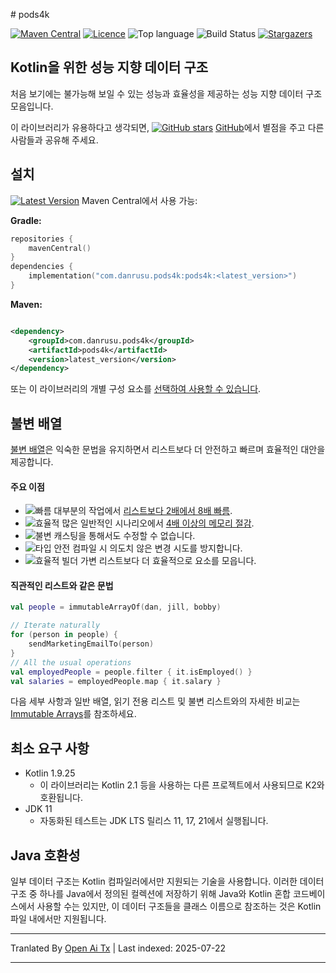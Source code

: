 <translate-content># pods4k

[![Maven Central][maven-central-badge]][maven-central-url]
[![Licence][license-badge]][license-url]
![Top language][top-language-badge]
![Build Status][build-status-badge]
[![Stargazers][stars-badge]][stars-url]

## Kotlin을 위한 성능 지향 데이터 구조

처음 보기에는 불가능해 보일 수 있는 성능과 효율성을 제공하는 성능 지향 데이터 구조 모음입니다.

이 라이브러리가 유용하다고 생각되면, 
[![GitHub stars](https://img.shields.io/github/stars/daniel-rusu/pods4k?label=Star)](https://github.com/daniel-rusu/pods4k)
[GitHub](https://github.com/daniel-rusu/pods4k)에서 별점을 주고 다른 사람들과 공유해 주세요.

## 설치

[![Latest Version][latest-version-shield]][maven-central-url] Maven Central에서 사용 가능:

**Gradle:**


```kotlin
repositories {
    mavenCentral()
}
dependencies {
    implementation("com.danrusu.pods4k:pods4k:<latest_version>")
}
```
**Maven:**


```xml

<dependency>
    <groupId>com.danrusu.pods4k</groupId>
    <artifactId>pods4k</artifactId>
    <version>latest_version</version>
</dependency>
```
또는 이 라이브러리의 개별 구성 요소를 [선택하여 사용할 수 있습니다](https://raw.githubusercontent.com/daniel-rusu/pods4k/main/publishing/bom/README.md).

## 불변 배열

[불변 배열](https://raw.githubusercontent.com/daniel-rusu/pods4k/main/immutable-arrays/README.md)은
익숙한 문법을 유지하면서 리스트보다 더 안전하고 빠르며 효율적인 대안을 제공합니다.

#### 주요 이점

* ![빠름][fast-shield] 대부분의 작업에서 [리스트보다 2배에서 8배 빠름](https://raw.githubusercontent.com/daniel-rusu/pods4k/main/immutable-arrays/BENCHMARKS.md).
* ![효율적][efficient-shield] 많은 일반적인 시나리오에서 [4배 이상의 메모리 절감](https://raw.githubusercontent.com/daniel-rusu/pods4k/main/immutable-arrays/README.md#-efficiency).
* ![불변][immutable-shield] 캐스팅을 통해서도 수정할 수 없습니다.
* ![타입 안전][type-safe-shield] 컴파일 시 의도치 않은 변경 시도를 방지합니다.
* ![효율적 빌더][efficient-builders-shield] 가변 리스트보다 더 효율적으로 요소를 모읍니다.

#### 직관적인 리스트와 같은 문법



```kotlin
val people = immutableArrayOf(dan, jill, bobby)

// Iterate naturally
for (person in people) {
    sendMarketingEmailTo(person)
}
// All the usual operations
val employedPeople = people.filter { it.isEmployed() }
val salaries = employedPeople.map { it.salary }
```
다음 세부 사항과 일반 배열, 읽기 전용 리스트 및 불변 리스트와의 자세한 비교는 [Immutable Arrays](https://raw.githubusercontent.com/daniel-rusu/pods4k/main/immutable-arrays/README.md)를 참조하세요.

## 최소 요구 사항

* Kotlin 1.9.25
    * 이 라이브러리는 Kotlin 2.1 등을 사용하는 다른 프로젝트에서 사용되므로 K2와 호환됩니다.
* JDK 11
    * 자동화된 테스트는 JDK LTS 릴리스 11, 17, 21에서 실행됩니다.

## Java 호환성

일부 데이터 구조는 Kotlin 컴파일러에서만 지원되는 기술을 사용합니다. 이러한 데이터 구조 중 하나를 Java에서 정의된 컬렉션에 저장하기 위해 Java와 Kotlin 혼합 코드베이스에서 사용할 수는 있지만, 이 데이터 구조들을 클래스 이름으로 참조하는 것은 Kotlin 파일 내에서만 지원됩니다.


[maven-central-badge]: https://img.shields.io/badge/dynamic/json?url=https%3A%2F%2Fraw.githubusercontent.com%2Fdaniel-rusu%2Fpods4k%2Frefs%2Fheads%2Fmain%2Flatest_version.json&query=version&style=for-the-badge&label=maven-central&color=orange

[license-badge]: https://img.shields.io/github/license/daniel-rusu/pods4k?style=for-the-badge

[top-language-badge]: https://img.shields.io/github/languages/top/daniel-rusu/pods4k?style=for-the-badge

[build-status-badge]: https://img.shields.io/github/actions/workflow/status/daniel-rusu/pods4k/ci.yml?style=for-the-badge&label=CI

[stars-badge]: https://img.shields.io/github/stars/daniel-rusu/pods4k?style=for-the-badge


[fast-shield]: https://img.shields.io/badge/Blazing_Fast-blue

[efficient-shield]: https://img.shields.io/badge/Memory_Efficient-blue

[immutable-shield]: https://img.shields.io/badge/True_Immutability-blue

[type-safe-shield]: https://img.shields.io/badge/Type_Safety-blue

[efficient-builders-shield]: https://img.shields.io/badge/Efficient_Builders-blue

[github-stars-shield]: https://img.shields.io/github/stars/daniel-rusu/pods4k?label=Star

[latest-version-shield]: https://img.shields.io/badge/dynamic/json?url=https%3A%2F%2Fraw.githubusercontent.com%2Fdaniel-rusu%2Fpods4k%2Frefs%2Fheads%2Fmain%2Flatest_version.json&query=version&label=Latest%20Version&color=orange


[stars-url]: https://github.com/daniel-rusu/pods4k/stargazers

[maven-central-url]: https://central.sonatype.com/artifact/com.danrusu.pods4k/pods4k

[license-url]: https://github.com/daniel-rusu/pods4k/blob/main/LICENSE





---

Tranlated By [Open Ai Tx](https://github.com/OpenAiTx/OpenAiTx) | Last indexed: 2025-07-22

---